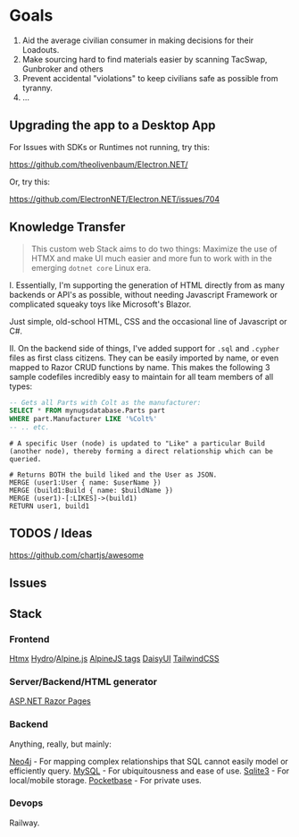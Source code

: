 # Goals

1. Aid the average civilian consumer in making decisions for their Loadouts.
2. Make sourcing hard to find materials easier by scanning TacSwap, Gunbroker and others
3. Prevent accidental "violations" to keep civilians safe as possible from tyranny.
4. ...

## Upgrading the app to a Desktop App

For Issues with SDKs or Runtimes not running, try this:

https://github.com/theolivenbaum/Electron.NET/

Or, try this:

https://github.com/ElectronNET/Electron.NET/issues/704

## Knowledge Transfer

> This custom web Stack aims to do two things: Maximize the use of HTMX and make UI much easier and more fun to work
> with in the emerging `dotnet core` Linux era.

I. Essentially, I'm supporting the generation of HTML directly from as many backends or API's as possible, without
needing Javascript Framework or complicated squeaky toys like Microsoft's Blazor.

Just simple, old-school HTML, CSS and the occasional line of Javascript or C#.

II. On the backend side of things, I've added support for `.sql` and `.cypher` files as first class citizens. They can
be easily imported by name, or even mapped to Razor CRUD functions by name. This makes the following 3 sample codefiles
incredibly easy to maintain for all team members of all types:

``` sql
-- Gets all Parts with Colt as the manufacturer:
SELECT * FROM mynugsdatabase.Parts part
WHERE part.Manufacturer LIKE '%Colt%'
-- .. etc.

```

``` cypher
# A specific User (node) is updated to "Like" a particular Build (another node), thereby forming a direct relationship which can be queried.  

# Returns BOTH the build liked and the User as JSON.
MERGE (user1:User { name: $userName })
MERGE (build1:Build { name: $buildName })
MERGE (user1)-[:LIKES]->(build1)
RETURN user1, build1
```

## TODOS / Ideas

https://github.com/chartjs/awesome

## Issues

## Stack

### Frontend
[Htmx](htmx.org)
[Hydro](usehydro.dev)/[Alpine.js](alpinejs.dev)
[AlpineJS tags](https://github.com/alexzeitler/Alpine.TagHelpers)
[DaisyUI](https://daisyui.com/)
[TailwindCSS](https://tailwindcss.com/)

### Server/Backend/HTML generator
[ASP.NET Razor Pages](https://www.learnrazorpages.com/)

### Backend

Anything, really, but mainly:

[Neo4j]() - For mapping complex relationships that SQL cannot easily model or efficiently query.
[MySQL]() - For ubiquitousness and ease of use.
[Sqlite3]() - For local/mobile storage.
[Pocketbase]() - For private uses.

### Devops

Railway.
